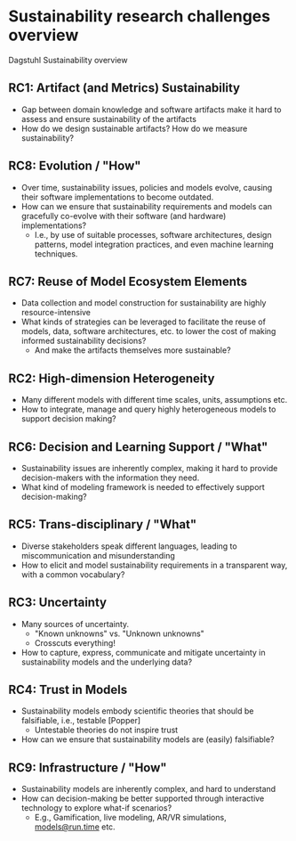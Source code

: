 # Sustainability research challenges overview  
  
Dagstuhl Sustainability overview  
  
## RC1: Artifact (and Metrics) Sustainability  
  
* Gap between domain knowledge and software artifacts make it hard to assess and ensure sustainability of the artifacts  
* How do we design sustainable artifacts? How do we measure sustainability?  
  
## RC8: Evolution / "How"  
  
* Over time, sustainability issues, policies and models evolve, causing their software implementations to become outdated.  
* How can we ensure that sustainability requirements and models can gracefully co-evolve with their software (and hardware) implementations?  
    * I.e., by use of suitable processes, software architectures, design patterns, model integration practices, and even machine learning techniques.  
  
## RC7: Reuse of Model Ecosystem Elements  
  
* Data collection and model construction for sustainability are highly resource-intensive  
* What kinds of strategies can be leveraged to facilitate the reuse of models, data, software architectures, etc. to lower the cost of making informed sustainability decisions?  
    * And make the artifacts themselves more sustainable?  
  
## RC2: High-dimension Heterogeneity  
  
* Many different models with different time scales, units, assumptions etc.  
* How to integrate, manage and query highly heterogeneous models to support decision making?  
  
## RC6: Decision and Learning Support / "What"  
  
* Sustainability issues are inherently complex, making it hard to provide decision-makers with the information they need.  
* What kind of modeling framework is needed to effectively support decision-making?  
  
## RC5: Trans-disciplinary / "What"  
  
* Diverse stakeholders speak different languages, leading to miscommunication and misunderstanding  
* How to elicit and model sustainability requirements in a transparent way, with a common vocabulary?  
  
## RC3: Uncertainty  
  
* Many sources of uncertainty.  
    * "Known unknowns" vs. "Unknown unknowns"  
    * Crosscuts everything!  
* How to capture, express, communicate and mitigate uncertainty in sustainability models and the underlying data?  
  
## RC4: Trust in Models  
  
* Sustainability models embody scientific theories that should be falsifiable, i.e., testable [Popper]  
    * Untestable theories do not inspire trust  
* How can we ensure that sustainability models are (easily) falsifiable?  
  
## RC9: Infrastructure / "How"  
  
* Sustainability models are inherently complex, and hard to understand  
* How can decision-making be better supported through interactive technology to explore what-if scenarios?  
    * E.g., Gamification, live modeling, AR/VR simulations, models@run.time etc.  
